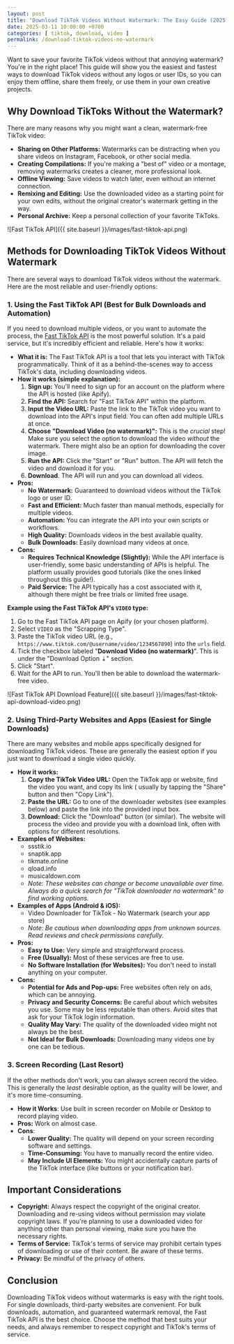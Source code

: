 ```yaml
---
layout: post
title: "Download TikTok Videos Without Watermark: The Easy Guide (2025)"
date: 2025-03-11 10:00:00 +0700
categories: [ tiktok, download, video ]
permalink: /download-tiktok-videos-no-watermark
---
```


Want to save your favorite TikTok videos without that annoying watermark? You're in the right place! This guide will
show you the easiest and fastest ways to download TikTok videos without any logos or user IDs, so you can enjoy them
offline, share them freely, or use them in your own creative projects.

## Why Download TikToks Without the Watermark?

There are many reasons why you might want a clean, watermark-free TikTok video:

* **Sharing on Other Platforms:**  Watermarks can be distracting when you share videos on Instagram, Facebook, or other
  social media.
* **Creating Compilations:**  If you're making a "best of" video or a montage, removing watermarks creates a cleaner,
  more professional look.
* **Offline Viewing:**  Save videos to watch later, even without an internet connection.
* **Remixing and Editing:**  Use the downloaded video as a starting point for your own edits, without the original
  creator's watermark getting in the way.
* **Personal Archive:** Keep a personal collection of your favorite TikToks.

![Fast TikTok API]({{ site.baseurl }}/images/fast-tiktok-api.png)

## Methods for Downloading TikTok Videos Without Watermark

There are several ways to download TikTok videos without the watermark. Here are the most reliable and user-friendly
options:

### 1. Using the Fast TikTok API (Best for Bulk Downloads and Automation)

If you need to download multiple videos, or you want to automate the process,
the [Fast TikTok API](https://apify.com/novi/fast-tiktok-api) is the most powerful solution. It's a paid service, but
it's incredibly efficient and reliable. Here's how it works:

* **What it is:** The Fast TikTok API is a tool that lets you interact with TikTok programmatically. Think of it as a
  behind-the-scenes way to access TikTok's data, including downloading videos.
* **How it works (simple explanation):**
    1. **Sign up:** You'll need to sign up for an account on the platform where the API is hosted (like Apify).
    2. **Find the API:** Search for "Fast TikTok API" within the platform.
    3. **Input the Video URL:**  Paste the link to the TikTok video you want to download into the API's input field. You
       can often add multiple URLs at once.
    4. **Choose "Download Video (no watermark)":**  This is the *crucial* step! Make sure you select the option to
       download the video *without* the watermark. There might also be an option for downloading the cover image.
    5. **Run the API:** Click the "Start" or "Run" button. The API will fetch the video and download it for you.
    6. **Download**. The API will run and you can download all videos.
* **Pros:**
    * **No Watermark:**  Guaranteed to download videos without the TikTok logo or user ID.
    * **Fast and Efficient:**  Much faster than manual methods, especially for multiple videos.
    * **Automation:**  You can integrate the API into your own scripts or workflows.
    * **High Quality:**  Downloads videos in the best available quality.
    * **Bulk Downloads:** Easily download many videos at once.
* **Cons:**
    * **Requires Technical Knowledge (Slightly):**  While the API interface is user-friendly, some basic understanding
      of APIs is helpful. The platform usually provides good tutorials (like the ones linked throughout this guide!).
    * **Paid Service:**  The API typically has a cost associated with it, although there might be free trials or limited
      free usage.

**Example using the Fast TikTok API's `VIDEO` type:**

1. Go to the Fast TikTok API page on Apify (or your chosen platform).
2. Select `VIDEO` as the "Scrapping Type".
3. Paste the TikTok video URL (e.g., `https://www.tiktok.com/@username/video/1234567890`) into the `urls` field.
4. Tick the checkbox labeled "**Download Video (no watermark)**". This is under the "Download Option ⇣" section.
5. Click "Start".
6. Wait for the API to run. You'll then be able to download the watermark-free video.

![Fast TikTok API Download Feature]({{ site.baseurl }}/images/fast-tiktok-api-download-video.png)

### 2. Using Third-Party Websites and Apps (Easiest for Single Downloads)

There are many websites and mobile apps specifically designed for downloading TikTok videos. These are generally the
easiest option if you just want to download a single video quickly.

* **How it works:**
    1. **Copy the TikTok Video URL:** Open the TikTok app or website, find the video you want, and copy its link (
       usually by tapping the "Share" button and then "Copy Link").
    2. **Paste the URL:** Go to one of the downloader websites (see examples below) and paste the link into the provided
       input box.
    3. **Download:** Click the "Download" button (or similar). The website will process the video and provide you with a
       download link, often with options for different resolutions.
* **Examples of Websites:**
    * ssstik.io
    * snaptik.app
    * tikmate.online
    * qload.info
    * musicaldown.com
    * *Note: These websites can change or become unavailable over time. Always do a quick search for "TikTok downloader
      no watermark" to find working options.*
* **Examples of Apps (Android & iOS):**
    * Video Downloader for TikTok - No Watermark (search your app store)
    * *Note: Be cautious when downloading apps from unknown sources. Read reviews and check permissions carefully.*
* **Pros:**
    * **Easy to Use:**  Very simple and straightforward process.
    * **Free (Usually):**  Most of these services are free to use.
    * **No Software Installation (for Websites):** You don't need to install anything on your computer.
* **Cons:**
    * **Potential for Ads and Pop-ups:**  Free websites often rely on ads, which can be annoying.
    * **Privacy and Security Concerns:**  Be careful about which websites you use. Some may be less reputable than
      others. Avoid sites that ask for your TikTok login information.
    * **Quality May Vary:**  The quality of the downloaded video might not always be the best.
    * **Not Ideal for Bulk Downloads:**  Downloading many videos one by one can be tedious.

### 3. Screen Recording (Last Resort)

If the other methods don't work, you can always screen record the video. This is generally the *least* desirable option,
as the quality will be lower, and it's more time-consuming.

* **How it Works**: Use built in screen recorder on Mobile or Desktop to record playing video.
* **Pros:** Work on almost case.
* **Cons**:
    * **Lower Quality:**  The quality will depend on your screen recording software and settings.
    * **Time-Consuming:** You have to manually record the entire video.
    * **May Include UI Elements:**  You might accidentally capture parts of the TikTok interface (like buttons or your
      notification bar).

## Important Considerations

* **Copyright:**  Always respect the copyright of the original creator. Downloading and re-using videos without
  permission may violate copyright laws. If you're planning to use a downloaded video for anything other than personal
  viewing, make sure you have the necessary rights.
* **Terms of Service:**  TikTok's terms of service may prohibit certain types of downloading or use of their content. Be
  aware of these terms.
* **Privacy:** Be mindful of the privacy of others.

## Conclusion

Downloading TikTok videos without watermarks is easy with the right tools. For single downloads, third-party websites
are convenient. For bulk downloads, automation, and guaranteed watermark removal, the Fast TikTok API is the best
choice. Choose the method that best suits your needs, and always remember to respect copyright and TikTok's terms of
service.
